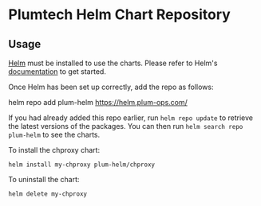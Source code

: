 # Plumtech Helm Chart Repository

## Usage

[Helm](https://helm.sh) must be installed to use the charts.  Please refer to
Helm's [documentation](https://helm.sh/docs) to get started.

Once Helm has been set up correctly, add the repo as follows:

  helm repo add plum-helm https://helm.plum-ops.com/

If you had already added this repo earlier, run `helm repo update` to retrieve
the latest versions of the packages.  You can then run `helm search repo
plum-helm` to see the charts.

To install the chproxy chart:

    helm install my-chproxy plum-helm/chproxy

To uninstall the chart:

    helm delete my-chproxy